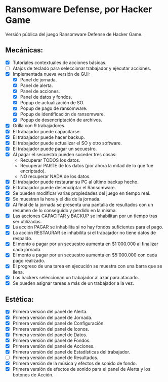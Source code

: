 # Ransomware Defense, por Hacker Game
Versión pública del juego Ransomware Defense de Hacker Game.

## Mecánicas:
- [x] Tutoriales contextuales de acciones básicas.
- [ ] Atajos de teclado para seleccionar trabajador y ejecutar acciones.
- [x] Implementada nueva versión de GUI:
  - [x] Panel de jornada.
  - [x] Panel de alerta.
  - [x] Panel de acciones.
  - [x] Panel de datos y fondos.
  - [x] Popup de actualización de SO.
  - [x] Popup de pago de ransomware.
  - [x] Popup de identificación de ransomware.
  - [x] Popup de desencriptación de archivos.
- [x] Grilla con 9 trabajadores.
- [x] El trabajador puede capacitarse.
- [x] El trabajador puede hacer backup.
- [x] El trabajador puede actualizar el SO y otro software.
- [x] El trabajador puede pagar un secuestro.
- [x] Al pagar el secuestro pueden suceder tres cosas:
  - Recuperar TODOS los datos.
  - Recuperar PARTE de los datos (por ahora la mitad de lo que fue encriptado).
  - NO recuperar NADA de los datos.
- [x] El trabajador puede restaurar su PC al último backup hecho.
- [x] El trabajador puede desencriptar el Ransomware.
- [x] Se pueden modificar varias propiedades del juego en tiempo real.
- [x] Se muestran la hora y el día de la jornada.
- [x] Al final de la jornada se presenta una pantalla de resultados con un resumen de lo conseguido y perdido en la misma.
- [x] Las acciones CAPACITAR y BACKUP se inhabilitan por un tiempo tras ser utilizadas.
- [x] La acción PAGAR se inhabilita si no hay fondos suficientes para el pago.
- [x] La acción RESTAURAR se inhabilita si el trabajador no tiene datos de respaldo.
- [x] El monto a pagar por un secuestro aumenta en $1'000.000 al finalizar cada jornada.
- [x] El monto a pagar por un secuestro aumenta en $5'000.000 con cada pago realizado.
- [x] El progreso de una tarea en ejecución se muestra con una barra que se llena.
- [x] Los hackers seleccionan un trabajador al azar para atacarlo.
- [x] Se pueden asignar tareas a más de un trabajador a la vez.

## Estética:
- [x] Primera versión del panel de Alerta.
- [x] Primera versión del panel de Jornada.
- [x] Primera versión del panel de Configuración.
- [x] Primera versión del panel de Iconos.
- [x] Primera versión del panel de Datos.
- [x] Primera versión del panel de Fondos.
- [x] Primera versión del panel de Acciones.
- [x] Primera versión del panel de Estadísticas del trabajador.
- [ ] Primera versión del panel de Resultados.
- [x] Primera versión de la música y efectos de sonido de fondo.
- [x] Primera versión de efectos de sonido para el panel de Alerta y los botones de Acción.
